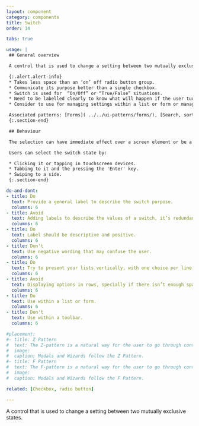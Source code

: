 ```yaml
---
layout: component
category: components
title: Switch
order: 14

tabs: true

usage: |
 ## General overview

 A control that is used to change a setting between two mutually exclusive states - on and off.

 {:.alert.alert-info}
 * Takes less space than an ‘on’ off radio button group.
 * Communicate its purpose better than a single checkbox.
 * Switch is used for  “On/Off” or “True/False” situations.
 * Need to be labelled clearly to know what will happen if the user turns it on or off, otherwise split it in two radio buttons with different labels.
 * Consider to use for managing settings within a list or form or manage the availability of related interface elements.

 Associated patterns: [Forms]( ../../ui-patterns/forms/), [Search, sort and filter](../../ui-patterns/search-sort-and-filter/).
 {:.section-end}

 ## Behaviour

 The selection can have immediate effect over a screen element or be a setting for a later confirmation. As for the label, it can be on top or inline with the control.

 Users can select the switch state by:

 * Clicking it or tapping in touchscreen devices.
 * Tabbing to it and the pressing the 'Enter' key.
 * Swiping to a side.
 {:.section-end}

do-and-dont:
- title: Do
  text: Provide a general label to describe the switch purpose.
  columns: 6
- title: Avoid
  text: Adding labels to describe the values of a switch, it’s redundant and adds clutter.
  columns: 6
- title: Do
  text: Label should be descriptive and positive.
  columns: 6
- title: Don't
  text: Use negative wording that may confuse the user.
  columns: 6
- title: Do
  text: Try to present your lists vertically, with one choice per line.
  columns: 6
- title: Avoid
  text: Displaying options in rows, specially if there isn’t enough space in between.
  columns: 6
- title: Do
  text: Use within a list or form.
  columns: 6
- title: Don't
  text: Use within a toolbar.
  columns: 6

#placement:
#- title: Z Pattern
#  text: The Z-pattern is a natural way for the user to go through content within a constrained container and when tasks are oriented from the top-left and ending with a primary call to action on the right bottom side of the container.
#  image:
#  caption: Modals and Wizards follow the Z Pattern.
#- title: F Pattern
#  text: The F-pattern is a natural way for the user to go through content within an unconstrained container, such as a form on the page itself. The user will go through the content line-by-line, arriving at a call to action at the end.
#  image:
#  caption: Modals and Wizards follow the F Pattern.

related: [Checkbox, radio button]

---
```

A control that is used to change a setting between two mutually exclusive states.

